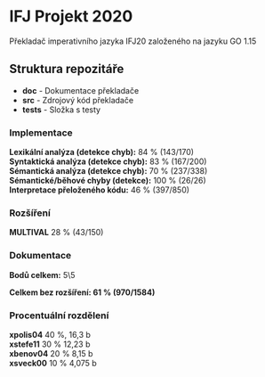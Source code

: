 # IFJ Projekt 2020
Překladač imperativního jazyka IFJ20 založeného na jazyku GO 1.15

## Struktura repozitáře

* **doc** - Dokumentace překladače
* **src** - Zdrojový kód překladače
* **tests** - Složka s testy

### Implementace

**Lexikální analýza (detekce chyb):** 84 % (143/170) <br/>
**Syntaktická analýza (detekce chyb):** 83 % (167/200) <br/>
**Sémantická analýza (detekce chyb):** 70 % (237/338) <br/>
**Sémantické/běhové chyby (detekce):** 100 % (26/26) <br/>
**Interpretace přeloženého kódu:** 46 % (397/850) <br/>

### Rozšíření

**MULTIVAL** 28 % (43/150) <br/>

### Dokumentace
**Bodů celkem:** 5\5

**Celkem bez rozšíření: 61 % (970/1584)**

### Procentuální rozdělení
**xpolis04** 40 %, 16,3 b <br/>
**xstefe11** 30 % 12,23 b <br/>
**xbenov04** 20 % 8,15 b <br/>
**xsveck00** 10 % 4,075 b <br/>
